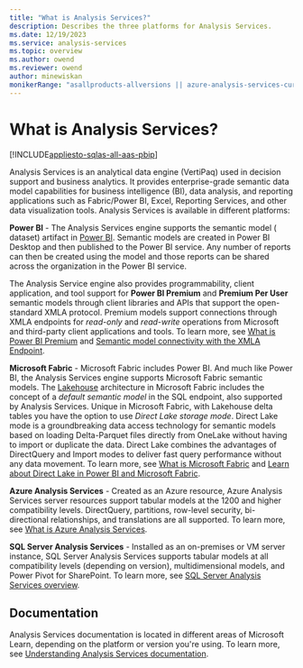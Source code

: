 ```yaml
---
title: "What is Analysis Services?"
description: Describes the three platforms for Analysis Services.
ms.date: 12/19/2023
ms.service: analysis-services
ms.topic: overview
ms.author: owend
ms.reviewer: owend
author: minewiskan
monikerRange: "asallproducts-allversions || azure-analysis-services-current || power-bi-premium-current || >= sql-analysis-services-2016"
---
```

# What is Analysis Services?

[!INCLUDE[appliesto-sqlas-all-aas-pbip](includes/appliesto-sqlas-all-aas-pbip.md)]

Analysis Services is an analytical data engine (VertiPaq) used in decision support and business analytics. It provides enterprise-grade semantic data model capabilities for business intelligence (BI), data analysis, and reporting applications such as Fabric/Power BI, Excel, Reporting Services, and other data visualization tools. Analysis Services is available in different platforms:

**Power BI** - The Analysis Services engine supports the semantic model ( dataset) artifact in [Power BI](/power-bi/fundamentals/power-bi-overview). Semantic models are created in Power BI Desktop and then published to the Power BI service. Any number of reports can then be created using the model and those reports can be shared across the organization in the Power BI service.

The Analysis Service engine also provides programmability, client application, and tool support for **Power BI Premium** and **Premium Per User** semantic models through client libraries and APIs that support the open-standard XMLA protocol. Premium models support connections through XMLA endpoints for *read-only* and *read-write* operations from Microsoft and third-party client applications and tools. To learn more, see [What is Power BI Premium](/power-bi/service-premium-what-is#analysis-services-in-power-bi-premium) and [Semantic model connectivity with the XMLA Endpoint](/power-bi/service-premium-connect-tools).

**Microsoft Fabric** - Microsoft Fabric includes Power BI. And much like Power BI, the Analysis Services engine supports Microsoft Fabric semantic models. The [Lakehouse](/fabric/data-engineering/lakehouse-overview) architecture in Microsoft Fabric includes the concept of a *default semantic model* in the SQL endpoint, also supported by Analysis Services. Unique in Microsoft Fabric, with Lakehouse delta tables you have the option to use *Direct Lake storage mode*. Direct Lake mode is a groundbreaking data access technology for semantic models based on loading Delta-Parquet files directly from OneLake without having to import or duplicate the data. Direct Lake combines the advantages of DirectQuery and Import modes to deliver fast query performance without any data movement. To learn more, see [What is Microsoft Fabric](/fabric/get-started/microsoft-fabric-overview) and [Learn about Direct Lake in Power BI and Microsoft Fabric](/power-bi/enterprise/directlake-overview).

**Azure Analysis Services** - Created as an Azure resource, Azure Analysis Services server resources support tabular models at the 1200 and higher compatibility levels. DirectQuery, partitions, row-level security, bi-directional relationships, and translations are all supported. To learn more, see [What is Azure Analysis Services](/azure/analysis-services/analysis-services-overview).

**SQL Server Analysis Services** - Installed as an on-premises or VM server instance, SQL Server Analysis Services supports tabular models at all compatibility levels (depending on version), multidimensional models, and Power Pivot for SharePoint. To learn more, see [SQL Server Analysis Services overview](ssas-overview.md).

## Documentation

Analysis Services documentation is located in different areas of Microsoft Learn, depending on the platform or version you're using. To learn more, see [Understanding Analysis Services documentation](analysis-services-docs.md).
